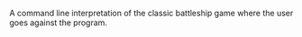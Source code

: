 A command line interpretation of the classic battleship game where the user goes against the program.
